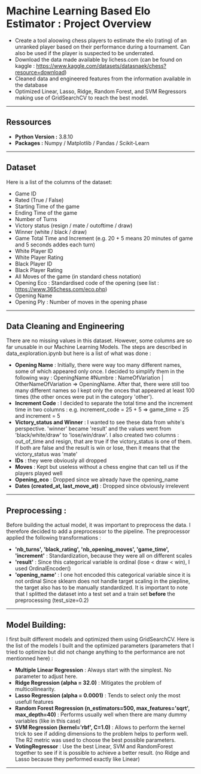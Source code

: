 # Machine Learning Based Elo Estimator : Project Overview

- Create a tool aloowing chess players to estimate the elo (rating) of an unranked player based on their performance during a tournament. Can also be used if the player is suspected to be underrated.
- Download the data made available by lichess.com (can be found on kaggle : https://www.kaggle.com/datasets/datasnaek/chess?resource=download)
- Cleaned data and engineered features from the information available in the database
- Optimized Linear, Lasso, Ridge, Random Forest, and SVM Regressors making use of GridSearchCV to reach the best model.

<hr/>

## Ressources

- **Python Version :** 3.8.10
- **Packages :** Numpy / Matplotlib / Pandas / Scikit-Learn

<hr/>

## Dataset
Here is a list of the columns of the dataset:
* Game ID
* Rated (True / False)
* Starting Time of the game
* Ending Time of the game
* Number of Turns
* Victory status (resign / mate / outoftime / draw)
* Winner (white / black / draw)
* Game Total Time and Increment (e.g. 20 + 5 means 20 minutes of game and 5 seconds addes each turn)
* White Player ID
* White Player Rating
* Black Player ID
* Black Player Rating
* All Moves of the game (in standard chess notation)
* Opening Eco : Standardised code of the opening (see list : https://www.365chess.com/eco.php)
* Opening Name
* Opening Ply : Number of moves in the opening phase

<hr/>

## Data Cleaning and Engineering
There are no missing values in this dataset. However, some columns are so far unusable in our Machine Learning Models. The steps are described in data_exploration.ipynb but here is a list of what was done :
* **Opening Name** : Initially, there were way too many different names, some of which appeared only once. I decided to simplify them in the following way : OpeningName #Numbre : NameOfVariation | OtherNameOfVariation => OpeningName. After that, there were still too many different names so I kept only the onces that appeared at least 100 times (the other onces were put in the category 'other').
* **Increment Code** : I decided to separate the total time and the increment time in two columns : e.g. increment_code = 25 + 5 => game_time = 25 and increment = 5
* **Victory_status and Winner** : I wanted to see these data from white's perspective. 'winner' became 'result' and the values went from 'black/white/draw' to 'lose/win/draw'. I also created two columns : out_of_time and resign, that are true if the victory_status is one of them. If both are false and the result is win or lose, then it means that the victory_status was 'mate'
* **IDs** : they were obviously all dropped
* **Moves** : Kept but useless without a chess engine that can tell us if the players played well
* **Opening_eco** : Dropped since we already have the opening_name
* **Dates (created_at, last_move_at)** : Dropped since obviously irrelevent

<hr/> 

## Preprocessing :
Before building the actual model, it was important to preprocess the data. I therefore decided to add a preprocessor to the pipeline. The preprocessor applied the following transformations :
* **'nb_turns', 'black_rating', 'nb_opening_moves', 'game_time', 'increment'** : Standardization, because they were all on different scales
* **'result'** : Since this categorical variable is ordinal (lose < draw < win), I used OrdinalEncoder()
* **'opening_name'** : I one hot encoded this categorical variable since it is not ordinal
Since sklearn does not handle target scaling in the piepline, the target also has to be manually standardized.
It is important to note that I splitted the dataset into a test set and a train set **before** the preprocessing (test_size=0.2)

<hr/>

## Model Building:
I first built different models and optimized them using GridSearchCV. Here is the list of the models I built and the optimized parameters (parameters that I tried to optimize but did not change anything to the performance are not mentionned here) :
* **Multiple Linear Regression** : Always start with the simplest. No parameter to adjust here.
* **Ridge Regression (alpha = 32.0)** : Mitigates the problem of multicollinearity.
* **Lasso Regression (alpha = 0.0001)** : Tends to select only the most usefull features
* **Random Forest Regression (n_estimators=500, max_features='sqrt', max_depth=40)** : Performs usually well when there are many dummy variables (like in this case)
* **SVM Regression (kernel='rbf', C=1.0)** : Allows to perform the kernel trick to see if adding dimensions to the problem helps to perform well.
The R2 metric was used to choose the best possible parameters.
* **VotingRegressor** : Use the best Linear, SVM and RandomForest together to see if it is possible to achieve a better result. (no Ridge and Lasso because they performed exactly like Linear)

<hr/>
